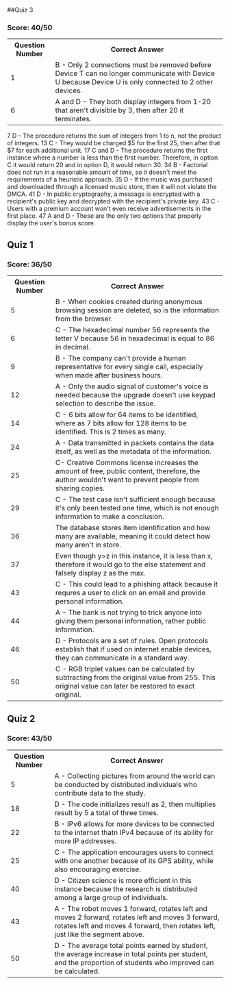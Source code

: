 ##Quiz 3
### Score: 40/50
<table id="readmeinformation">
<tr>
<th>Question Number</th>
<th>Correct Answer</th>
</tr>

<tr>
<td>1</td>
<td>
B - Only 2 connections must be removed before Device T can no longer communicate with Device U because Device U is only connected to 2 other devices.
</td>
</tr>

<tr>
<td>6</td>
<td>
A and D - They both display integers from 1-20 that aren't divisible by 3, then after 20 it terminates.
</td>
</tr>
</table>

<tr>
<td>7</td>
<td>
D - The procedure returns the sum of integers from 1 to n, not the product of integers.
</td>
</tr>

<tr>
<td>13</td>
<td>
C - They would be charged $5 for the first 25, then after that $7 for each additional unit. 
</td>
</tr>

<tr>
<td>17</td>
<td>
C and D - The procedure returns the first instance where a number is less than the first number. Therefore, in option C it would return 20 and in option D, it would return 30. 
</td>
</tr>

<tr>
<td>34</td>
<td>
B - Factorial does not run in a reasonable amount of time, so it doesn't meet the requirements of a heuristic approach. 
</td>
</tr>

<tr>
<td>35</td>
<td>
D - If the music was purchased and downloaded through a licensed music store, then it will not violate the DMCA.
</td>
</tr>

<tr>
<td>41</td>
<td>
D - In public cryptography, a message is encrypted with a recipient's public key and decrypted with the recipient's private key.
</td>
</tr>

<tr>
<td>43</td>
<td>
C - Users with a premium account won't even receive advertisements in the first place.
</td>
</tr>
</table>

<tr>
<td>47</td>
<td>
A and D - These are the only two options that properly display the user's bonus score.
</td>
</tr>
</table>

## Quiz 1
### Score: 36/50
<table id="readmeinformation">


<tr>
<th>Question Number</th>
<th>Correct Answer</th>
</tr>

<tr>
<td>5</td>
<td>
B - When cookies created during anonymous browsing session are deleted, so is the information from the browser.
</td>
</tr>

<tr>
<td>6</td>
<td>
C - The hexadecimal number 56 represents the letter V because 56 in hexadecimal is equal to 86 in decimal.
</td>
</tr>

<tr>
<td>9</td>
<td>
B - The company can't provide a human representative for every single call, especially when made after business hours.
</td>
</tr>

<tr>
<td>12</td>
<td>
A - Only the audio signal of customer's voice is needed because the upgrade doesn't use keypad selection to describe the issue.
</td>
</tr>

<tr>
<td>14</td>
<td>
C - 6 bits allow for 64 items to be identified, where as 7 bits allow for 128 items to be identified. This is 2 times as many.
</td>
</tr>

<tr>
<td>24</td>
<td>
A - Data transmitted in packets contains the data itself, as well as the metadata of the information.
</td>
</tr>

<tr>
<td>25</td>
<td>
C- Creative Commons license increases the amount of free, public content, therefore, the author wouldn't want to prevent people from sharing copies.
</td>
</tr>

<tr>
<td>29</td>
<td>
C - The test case isn't sufficient enough because it's only been tested one time, which is not enough information to make a conclusion.
</td>
</tr>

<tr>
<td>36</td>
<td>
The database stores item identification and how many are available, meaning it could detect how many aren't in store.
</td>
</tr>

<tr>
<td>37</td>
<td>
Even though y>z in this instance, it is less than x, therefore it would go to the else statement and falsely display z as the max.
</td>
</tr>

<tr>
<td>43</td>
<td>
C - This could lead to a phishing attack because it requres a user to click on an email and provide personal information.
</td>
</tr>

<tr>
<td>44</td>
<td>
A - The bank is not trying to trick anyone into giving them personal information, rather public information.</td>
</tr>

<tr>
<td>46</td>
<td>
D - Protocols are a set of rules. Open protocols establish that if used on internet enable devices, they can communicate in a standard way.
</tr>

<tr>
<td>50</td>
<td>
C - RGB triplet values can be calculated by subtracting from the original value from 255. This original value can later be restored to exact original.
</tr>
</table>

## Quiz 2
### Score: 43/50
<table id="readmeinformation">

<tr>
<th>Question Number</th>
<th>Correct Answer</th>
</tr>

<tr>
<td>5</td>
<td>
A - Collecting pictures from around the world can be conducted by distributed individuals who contribute data to the study.
</td>
</tr>

<td>18</td>
<td>
D - The code initializes result as 2, then multiplies result by 5 a total of three times.
</td>
</tr>

<td>22</td>
<td>
B - IPv6 allows for more devices to be connected to the internet thatn IPv4 because of its ability for more IP addresses.
</td>
</tr>

<td>25</td>
<td>
C - The application encourages users to connect with one another because of its GPS ability, while also encouraging exercise.
</td>
</tr>

<td>40</td>
<td>
D - Citizen science is more efficient in this instance because the research is distributed among a large group of individuals.
</td>
</tr>

<td>43</td>
<td>
A - The robot moves 1 forward, rotates left and moves 2 forward, rotates left and moves 3 forward, rotates left and moves 4 forward, then rotates left, just like the segment above.
</td>
</tr>

<td>50</td>
<td>
D - The average total points earned by student, the average increase in total points per student, and the proportion of students who improved can be calculated.
</td>
</tr>

</table>

